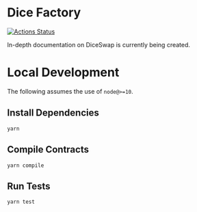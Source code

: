 # Dice Factory

[![Actions Status](https://github.com/pancakeswap/pancake-swap-core/workflows/CI/badge.svg)](https://github.com/pancakeswap/pancake-swap-core/actions)

In-depth documentation on DiceSwap is currently being created.

# Local Development

The following assumes the use of `node@>=10`.

## Install Dependencies

`yarn`

## Compile Contracts

`yarn compile`

## Run Tests

`yarn test`
